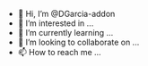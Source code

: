 - 👋 Hi, I’m @DGarcia-addon
- 👀 I’m interested in ...
- 🌱 I’m currently learning ...
- 💞️ I’m looking to collaborate on ...
- 📫 How to reach me ...

<!---
DGarcia-addon/DGarcia-addon is a ✨ special ✨ repository because its `README.md` (this file) appears on your GitHub profile.
You can click the Preview link to take a look at your changes.
--->
